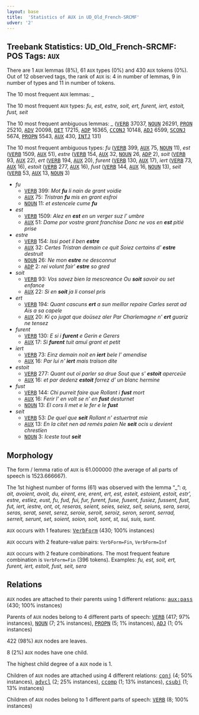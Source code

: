 ```yaml
---
layout: base
title:  'Statistics of AUX in UD_Old_French-SRCMF'
udver: '2'
---
```


## Treebank Statistics: UD_Old_French-SRCMF: POS Tags: `AUX`

There are 1 `AUX` lemmas (8%), 61 `AUX` types (0%) and 430 `AUX` tokens (0%).
Out of 12 observed tags, the rank of `AUX` is: 4 in number of lemmas, 9 in number of types and 11 in number of tokens.

The 10 most frequent `AUX` lemmas: <em>_</em>

The 10 most frequent `AUX` types:  <em>fu, est, estre, soit, ert, furent, iert, estoit, fust, seit</em>

The 10 most frequent ambiguous lemmas: <em>_</em> (<tt><a href="fro_srcmf-pos-VERB.html">VERB</a></tt> 37037, <tt><a href="fro_srcmf-pos-NOUN.html">NOUN</a></tt> 26291, <tt><a href="fro_srcmf-pos-PRON.html">PRON</a></tt> 25210, <tt><a href="fro_srcmf-pos-ADV.html">ADV</a></tt> 20098, <tt><a href="fro_srcmf-pos-DET.html">DET</a></tt> 17215, <tt><a href="fro_srcmf-pos-ADP.html">ADP</a></tt> 16365, <tt><a href="fro_srcmf-pos-CCONJ.html">CCONJ</a></tt> 10148, <tt><a href="fro_srcmf-pos-ADJ.html">ADJ</a></tt> 6599, <tt><a href="fro_srcmf-pos-SCONJ.html">SCONJ</a></tt> 5674, <tt><a href="fro_srcmf-pos-PROPN.html">PROPN</a></tt> 5543, <tt><a href="fro_srcmf-pos-AUX.html">AUX</a></tt> 430, <tt><a href="fro_srcmf-pos-INTJ.html">INTJ</a></tt> 131)

The 10 most frequent ambiguous types:  <em>fu</em> (<tt><a href="fro_srcmf-pos-VERB.html">VERB</a></tt> 399, <tt><a href="fro_srcmf-pos-AUX.html">AUX</a></tt> 75, <tt><a href="fro_srcmf-pos-NOUN.html">NOUN</a></tt> 11), <em>est</em> (<tt><a href="fro_srcmf-pos-VERB.html">VERB</a></tt> 1509, <tt><a href="fro_srcmf-pos-AUX.html">AUX</a></tt> 51), <em>estre</em> (<tt><a href="fro_srcmf-pos-VERB.html">VERB</a></tt> 154, <tt><a href="fro_srcmf-pos-AUX.html">AUX</a></tt> 32, <tt><a href="fro_srcmf-pos-NOUN.html">NOUN</a></tt> 26, <tt><a href="fro_srcmf-pos-ADP.html">ADP</a></tt> 2), <em>soit</em> (<tt><a href="fro_srcmf-pos-VERB.html">VERB</a></tt> 93, <tt><a href="fro_srcmf-pos-AUX.html">AUX</a></tt> 22), <em>ert</em> (<tt><a href="fro_srcmf-pos-VERB.html">VERB</a></tt> 194, <tt><a href="fro_srcmf-pos-AUX.html">AUX</a></tt> 20), <em>furent</em> (<tt><a href="fro_srcmf-pos-VERB.html">VERB</a></tt> 130, <tt><a href="fro_srcmf-pos-AUX.html">AUX</a></tt> 17), <em>iert</em> (<tt><a href="fro_srcmf-pos-VERB.html">VERB</a></tt> 73, <tt><a href="fro_srcmf-pos-AUX.html">AUX</a></tt> 16), <em>estoit</em> (<tt><a href="fro_srcmf-pos-VERB.html">VERB</a></tt> 277, <tt><a href="fro_srcmf-pos-AUX.html">AUX</a></tt> 16), <em>fust</em> (<tt><a href="fro_srcmf-pos-VERB.html">VERB</a></tt> 144, <tt><a href="fro_srcmf-pos-AUX.html">AUX</a></tt> 16, <tt><a href="fro_srcmf-pos-NOUN.html">NOUN</a></tt> 13), <em>seit</em> (<tt><a href="fro_srcmf-pos-VERB.html">VERB</a></tt> 53, <tt><a href="fro_srcmf-pos-AUX.html">AUX</a></tt> 13, <tt><a href="fro_srcmf-pos-NOUN.html">NOUN</a></tt> 3)


* <em>fu</em>
  * <tt><a href="fro_srcmf-pos-VERB.html">VERB</a></tt> 399: <em>Mot <b>fu</b> li nain de grant voidie</em>
  * <tt><a href="fro_srcmf-pos-AUX.html">AUX</a></tt> 75: <em>Tristran <b>fu</b> mis en grant esfroi</em>
  * <tt><a href="fro_srcmf-pos-NOUN.html">NOUN</a></tt> 11: <em>et estencele cume <b>fu</b></em>
* <em>est</em>
  * <tt><a href="fro_srcmf-pos-VERB.html">VERB</a></tt> 1509: <em>Alez en <b>est</b> en un verger suz l' umbre</em>
  * <tt><a href="fro_srcmf-pos-AUX.html">AUX</a></tt> 51: <em>Dame por vostre grant franchise Donc ne vos en <b>est</b> pitié prise</em>
* <em>estre</em>
  * <tt><a href="fro_srcmf-pos-VERB.html">VERB</a></tt> 154: <em>Issi poet il ben <b>estre</b></em>
  * <tt><a href="fro_srcmf-pos-AUX.html">AUX</a></tt> 32: <em>Certes Tristran demain ce quit Soiez certains d' <b>estre</b> destruit</em>
  * <tt><a href="fro_srcmf-pos-NOUN.html">NOUN</a></tt> 26: <em>Ne mon <b>estre</b> ne desconnut</em>
  * <tt><a href="fro_srcmf-pos-ADP.html">ADP</a></tt> 2: <em>rei volunt fair' <b>estre</b> so gred</em>
* <em>soit</em>
  * <tt><a href="fro_srcmf-pos-VERB.html">VERB</a></tt> 93: <em>Vos savez bien la mescreance Ou <b>soit</b> savoir ou set enfance</em>
  * <tt><a href="fro_srcmf-pos-AUX.html">AUX</a></tt> 22: <em>Si en <b>soit</b> ja li consel pris</em>
* <em>ert</em>
  * <tt><a href="fro_srcmf-pos-VERB.html">VERB</a></tt> 194: <em>Quant cascuns <b>ert</b> a sun meillor repaire Carles serat ad Ais a sa capele</em>
  * <tt><a href="fro_srcmf-pos-AUX.html">AUX</a></tt> 20: <em>Ki ço jugat que doüsez aler Par Charlemagne n' <b>ert</b> guariz ne tensez</em>
* <em>furent</em>
  * <tt><a href="fro_srcmf-pos-VERB.html">VERB</a></tt> 130: <em>E si i <b>furent</b> e Gerin e Gerers</em>
  * <tt><a href="fro_srcmf-pos-AUX.html">AUX</a></tt> 17: <em>Si <b>furent</b> tuit amuï grant et petit</em>
* <em>iert</em>
  * <tt><a href="fro_srcmf-pos-VERB.html">VERB</a></tt> 73: <em>Einz demain noit en <b>iert</b> bele l' amendise</em>
  * <tt><a href="fro_srcmf-pos-AUX.html">AUX</a></tt> 16: <em>Par lui n' <b>iert</b> mais traïson dite</em>
* <em>estoit</em>
  * <tt><a href="fro_srcmf-pos-VERB.html">VERB</a></tt> 277: <em>Quant out oï parler sa drue Sout que s' <b>estoit</b> aperceüe</em>
  * <tt><a href="fro_srcmf-pos-AUX.html">AUX</a></tt> 16: <em>et par dedenz <b>estoit</b> forrez d' un blanc hermine</em>
* <em>fust</em>
  * <tt><a href="fro_srcmf-pos-VERB.html">VERB</a></tt> 144: <em>Chi purreit faire que Rollant i <b>fust</b> mort</em>
  * <tt><a href="fro_srcmf-pos-AUX.html">AUX</a></tt> 16: <em>Ferir l' en volt se n' en <b>fust</b> desturnet</em>
  * <tt><a href="fro_srcmf-pos-NOUN.html">NOUN</a></tt> 13: <em>El cors li met e le fer e le <b>fust</b></em>
* <em>seit</em>
  * <tt><a href="fro_srcmf-pos-VERB.html">VERB</a></tt> 53: <em>De quel que <b>seit</b> Rollant n' estuertrat mie</em>
  * <tt><a href="fro_srcmf-pos-AUX.html">AUX</a></tt> 13: <em>En la citet nen ad remés paien Ne <b>seit</b> ocis u devient chrestïen</em>
  * <tt><a href="fro_srcmf-pos-NOUN.html">NOUN</a></tt> 3: <em>Iceste tout <b>seit</b></em>

## Morphology

The form / lemma ratio of `AUX` is 61.000000 (the average of all parts of speech is 1523.666667).

The 1st highest number of forms (61) was observed with the lemma “_”: <em>a, ait, avoient, avoit, du, eirent, ere, erent, ert, est, esteit, estoient, estoit, estr', estre, estïez, eust, fu, fud, fui, fur, furent, fuse, fusent, fusiez, fussent, fust, fut, iert, iestre, ont, ot, reseras, seient, seies, seiez, seit, seiuns, sera, serai, seras, serat, seret, serez, seroie, seroit, seroiz, seron, seront, serrad, serreit, serunt, set, soient, soion, soit, sont, st, sui, suis, sunt</em>.

`AUX` occurs with 1 features: <tt><a href="fro_srcmf-feat-VerbForm.html">VerbForm</a></tt> (430; 100% instances)

`AUX` occurs with 2 feature-value pairs: `VerbForm=Fin`, `VerbForm=Inf`

`AUX` occurs with 2 feature combinations.
The most frequent feature combination is `VerbForm=Fin` (396 tokens).
Examples: <em>fu, est, soit, ert, furent, iert, estoit, fust, seit, sera</em>


## Relations

`AUX` nodes are attached to their parents using 1 different relations: <tt><a href="fro_srcmf-dep-aux-pass.html">aux:pass</a></tt> (430; 100% instances)

Parents of `AUX` nodes belong to 4 different parts of speech: <tt><a href="fro_srcmf-pos-VERB.html">VERB</a></tt> (417; 97% instances), <tt><a href="fro_srcmf-pos-NOUN.html">NOUN</a></tt> (7; 2% instances), <tt><a href="fro_srcmf-pos-PROPN.html">PROPN</a></tt> (5; 1% instances), <tt><a href="fro_srcmf-pos-ADJ.html">ADJ</a></tt> (1; 0% instances)

422 (98%) `AUX` nodes are leaves.

8 (2%) `AUX` nodes have one child.

The highest child degree of a `AUX` node is 1.

Children of `AUX` nodes are attached using 4 different relations: <tt><a href="fro_srcmf-dep-conj.html">conj</a></tt> (4; 50% instances), <tt><a href="fro_srcmf-dep-advcl.html">advcl</a></tt> (2; 25% instances), <tt><a href="fro_srcmf-dep-ccomp.html">ccomp</a></tt> (1; 13% instances), <tt><a href="fro_srcmf-dep-csubj.html">csubj</a></tt> (1; 13% instances)

Children of `AUX` nodes belong to 1 different parts of speech: <tt><a href="fro_srcmf-pos-VERB.html">VERB</a></tt> (8; 100% instances)

